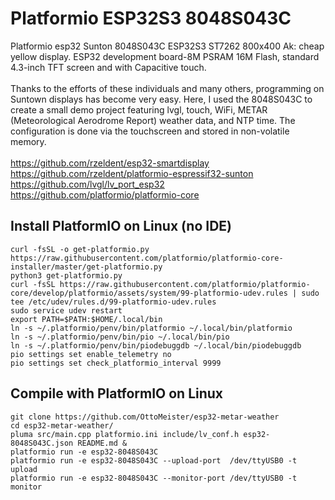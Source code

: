 # Platformio ESP32S3 8048S043C
Platformio esp32 Sunton 8048S043C ESP32S3 ST7262 800x400 Ak: cheap yellow display.
ESP32 development board-8M PSRAM 16M Flash, standard 4.3-inch TFT screen and with Capacitive touch.
<br><br>
Thanks to the efforts of these individuals and many others, programming on Suntown displays has become very easy. Here, I used the 8048S043C to create a small demo project featuring lvgl, touch, WiFi, METAR (Meteorological Aerodrome Report) weather data, and NTP time. The configuration is done via the touchscreen and stored in non-volatile memory.
<br><br>
https://github.com/rzeldent/esp32-smartdisplay<br>
https://github.com/rzeldent/platformio-espressif32-sunton<br>
https://github.com/lvgl/lv_port_esp32<br>
https://github.com/platformio/platformio-core<br>


## Install PlatformIO on Linux (no IDE)
```
curl -fsSL -o get-platformio.py https://raw.githubusercontent.com/platformio/platformio-core-installer/master/get-platformio.py
python3 get-platformio.py
curl -fsSL https://raw.githubusercontent.com/platformio/platformio-core/develop/platformio/assets/system/99-platformio-udev.rules | sudo tee /etc/udev/rules.d/99-platformio-udev.rules
sudo service udev restart
export PATH=$PATH:$HOME/.local/bin
ln -s ~/.platformio/penv/bin/platformio ~/.local/bin/platformio
ln -s ~/.platformio/penv/bin/pio ~/.local/bin/pio
ln -s ~/.platformio/penv/bin/piodebuggdb ~/.local/bin/piodebuggdb
pio settings set enable_telemetry no
pio settings set check_platformio_interval 9999
```
## Compile with PlatformIO on Linux
```
git clone https://github.com/OttoMeister/esp32-metar-weather
cd esp32-metar-weather/
pluma src/main.cpp platformio.ini include/lv_conf.h esp32-8048S043C.json README.md &
platformio run -e esp32-8048S043C 
platformio run -e esp32-8048S043C --upload-port  /dev/ttyUSB0 -t upload
platformio run -e esp32-8048S043C --monitor-port /dev/ttyUSB0 -t monitor
```



